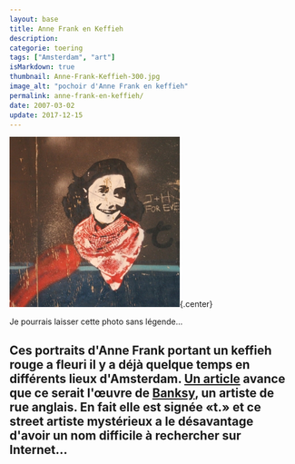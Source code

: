 ```yaml
---
layout: base
title: Anne Frank en Keffieh
description: 
categorie: toering
tags: ["Amsterdam", "art"]
isMarkdown: true
thumbnail: Anne-Frank-Keffieh-300.jpg
image_alt: "pochoir d'Anne Frank en keffieh"
permalink: anne-frank-en-keffieh/
date: 2007-03-02
update: 2017-12-15
---
```




![pochoir d'Anne Frank en keffieh](Anne-Frank-Keffieh-300.jpg){.center}

Je pourrais laisser cette photo sans légende...

Ces portraits d'Anne Frank portant un keffieh rouge a fleuri il y a déjà quelque temps en différents lieux d'Amsterdam. [Un article](http://www.spunk.nl/article/article.php?id=1169114223981) avance que ce serait l'œuvre de [Banksy](http://www.banksy.co.uk/), un artiste de rue anglais. En fait elle est signée «**t.**» et ce street artiste mystérieux a le désavantage d'avoir un nom difficile à rechercher sur Internet…
---
<!-- post notes:
http://absoluutniet.livejournal.com/3277.html 
http://merelroze.com/archive/2007/01/04/mooie_straatkunst_op_de_vijzel 
http://www.flickr.com/photos/rust/403234497/ 
http://www.flickr.com/photos/hhf/368468586/
http://www.flickr.com/photos/mieke/402206008/
http://www.flickr.com/photos/mphs/349084861/
http://www.flickr.com/photos/wolfgangjosten/330221442/
http://www.flickr.com/photos/mphs/349084861/
http://www.flickr.com/photos/blueace/405553988/
http://www.flickr.com/photos/merlijnhoek/357026528/
http://www.flickr.com/photos/69586133@N00/378367673/
http://www.flickr.com/photos/jkgroove/373663262/
http://www.flickr.com/photos/reana/343525950/
http://www.flickr.com/photos/graphxgrrl/394423653/
http://www.flickr.com/photos/thijshere/362978662/
http://www.flickr.com/photos/floork/322208237/
http://www.flickr.com/photos/donnamarijne/385402316/
http://www.flickr.com/photos/towncalledfrank/386601884/
http://www.flickr.com/photos/rust/322202682/
http://www.flickr.com/photos/rust/322202964/
http://www.flickr.com/photos/qxz/388584592/
http://www.flickr.com/photos/piet_musterd/427878721/
--->
